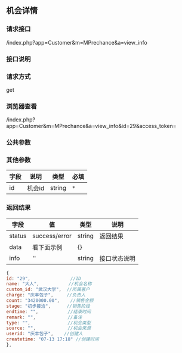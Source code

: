 ## 机会详情
### **请求接口**
/index.php?app=Customer&m=MPrechance&a=view_info

### **接口说明**

### **请求方式**
get

### **浏览器查看**
/index.php?app=Customer&m=MPrechance&a=view_info&id=29&access_token=

### **公共参数** 

### **其他参数**
|字段       |说明            |类型    |必填           |
| --------- |--------      |--------|--------       |
|id     |机会id | string | `*`         |


### **返回结果**
|字段       |值             |类型    |说明           |
| --------- |--------      |--------|--------       |
|status     |success/error |string |返回结果         |
|data       |看下面示例 | {} ||
|info       | '' | string | 接口状态说明  |

``` javascript
{
id: "29",               //ID
name: "大人",           //机会名称
custom_id: "武汉大学",  //所属客户
charge: "庆丰包子",     //负责人
count: "3420000.00",    //销售金额
stage: "初步接洽",      //销售阶段
endtime: "",           //结束时间
remark: "",            //备注
type: "",              //机会类型
source: "",            //机会来源
userid: "庆丰包子",    //创建人
createtime: "07-13 17:18" //创建时间
},